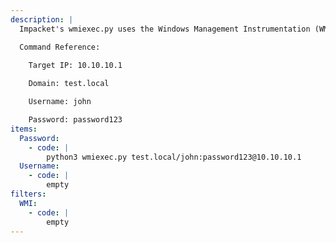 ```yaml
---
description: |
  Impacket's wmiexec.py uses the Windows Management Instrumentation (WMI) to give you an interactive shell on the Windows host.

  Command Reference:

  	Target IP: 10.10.10.1
  
  	Domain: test.local

  	Username: john

  	Password: password123
items:
  Password:
    - code: |
        python3 wmiexec.py test.local/john:password123@10.10.10.1
  Username:
    - code: |
        empty
filters:
  WMI:
    - code: |
        empty
---
```

